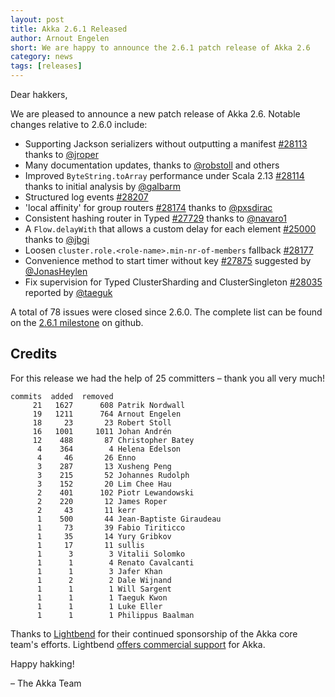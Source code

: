 ```yaml
---
layout: post
title: Akka 2.6.1 Released
author: Arnout Engelen
short: We are happy to announce the 2.6.1 patch release of Akka 2.6
category: news
tags: [releases]
---
```


Dear hakkers,

We are pleased to announce a new patch release of Akka 2.6. Notable changes relative to 2.6.0 include:

 * Supporting Jackson serializers without outputting a manifest [#28113](https://github.com/akka/akka/issues/28113) thanks to [@jroper](https://github.com/jroper)
 * Many documentation updates, thanks to [@robstoll](https://github.com/robstoll) and others
 * Improved `ByteString.toArray` performance under Scala 2.13 [#28114](https://github.com/akka/akka/issues/28114) thanks to initial analysis by [@galbarm](https://github.com/galbarm)
 * Structured log events [#28207](https://github.com/akka/akka/issues/28207)
 * 'local affinity' for group routers [#28174](https://github.com/akka/akka/issues/28174) thanks to [@pxsdirac](https://github.com/pxsdirac)
 * Consistent hashing router in Typed [#27729](https://github.com/akka/akka/issues/27729) thanks to [@navaro1](https://github.com/navaro1)
 * A `Flow.delayWith` that allows a custom delay for each element [#25000](https://github.com/akka/akka/pull/25000) thanks to [@jbgi](https://github.com/jbgi)
 * Loosen `cluster.role.<role-name>.min-nr-of-members` fallback [#28177](https://github.com/akka/akka/issues/28177)
 * Convenience method to start timer without key [#27875](https://github.com/akka/akka/pull/27875) suggested by [@JonasHeylen](https://github.com/JonasHeylen)
 * Fix supervision for Typed ClusterSharding and ClusterSingleton [#28035](https://github.com/akka/akka/issues/28035) reported by [@taeguk](https://github.com/taeguk)

A total of 78 issues were closed since 2.6.0. The complete list can be found on the [2.6.1 milestone](https://github.com/akka/akka/milestone/156?closed=1) on github.

## Credits

For this release we had the help of 25 committers – thank you all very much!

```
commits  added  removed
     21   1627      608 Patrik Nordwall
     19   1211      764 Arnout Engelen
     18     23       23 Robert Stoll
     16   1001     1011 Johan Andrén
     12    488       87 Christopher Batey
      4    364        4 Helena Edelson
      4     46       26 Enno
      3    287       13 Xusheng Peng
      3    215       52 Johannes Rudolph
      3    152       20 Lim Chee Hau
      2    401      102 Piotr Lewandowski
      2    220       12 James Roper
      2     43       11 kerr
      1    500       44 Jean-Baptiste Giraudeau
      1     73       39 Fabio Tiriticco
      1     35       14 Yury Gribkov
      1     17       11 sullis
      1      3        3 Vitalii Solomko
      1      1        4 Renato Cavalcanti
      1      1        3 Jafer Khan
      1      2        2 Dale Wijnand
      1      1        1 Will Sargent
      1      1        1 Taeguk Kwon
      1      1        1 Luke Eller
      1      1        1 Philippus Baalman
```

Thanks to [Lightbend](https://www.lightbend.com/) for their continued sponsorship of the Akka core team's efforts. Lightbend [offers commercial support](https://www.lightbend.com/lightbend-platform-subscription)
for Akka.

Happy hakking!

– The Akka Team

